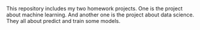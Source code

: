 This repository includes my two homework projects.
One is the project about machine learning.
And another one is the project about data science.
They all about predict and train some models.